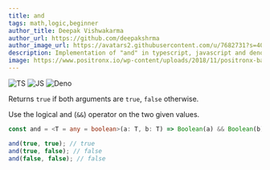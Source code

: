 ```yaml
---
title: and
tags: math,logic,beginner
author_title: Deepak Vishwakarma
author_url: https://github.com/deepakshrma
author_image_url: https://avatars2.githubusercontent.com/u/7682731?s=400
description: Implementation of "and" in typescript, javascript and deno.
image: https://www.positronx.io/wp-content/uploads/2018/11/positronx-banner-1152-1.jpg
---
```


![TS](https://img.shields.io/badge/supports-typescript-blue.svg?style=flat-square)
![JS](https://img.shields.io/badge/supports-javascript-yellow.svg?style=flat-square)
![Deno](https://img.shields.io/badge/supports-deno-green.svg?style=flat-square)

Returns `true` if both arguments are `true`, `false` otherwise.

Use the logical and (`&&`) operator on the two given values.

```ts title="typescript"
const and = <T = any = boolean>(a: T, b: T) => Boolean(a) && Boolean(b);
```

```ts title="typescript"
and(true, true); // true
and(true, false); // false
and(false, false); // false
```
